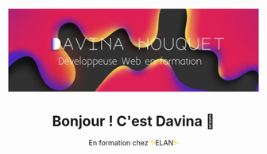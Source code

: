 ![](https://github.com/davinahouquet/davinahouquet/blob/main/davinahouquetcover1.jpg)

<h1 align = 'center' >Bonjour ! C'est Davina 👋</h1>

<p align='center'>En formation chez  <img width="10" height="10" src="https://github.com/davinahouquet/davinahouquet/blob/main/brille.png"/>ELAN<img  width="10" height="10"src="https://github.com/davinahouquet/davinahouquet/blob/main/brille.png"/> </p><br>
